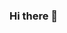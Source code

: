### Hi there 👋

<!--
**checkmate1816/checkmate1816** is a ✨ _special_ ✨ repository because its `README.md` (this file) appears on your GitHub profile.

Here are some ideas to get you started:

- 🔭 I’m currently a nyu student
- 🌱 I’m currently learning ...
- 👯 I’m looking to collaborate on ...
- 🤔 I’m looking for help with ...
- 💬 Ask me about ...
- 📫 How to reach me: ruizhengz@outlook.com
- 😄 Pronouns: ...
- ⚡ Fun fact: ...
-->
